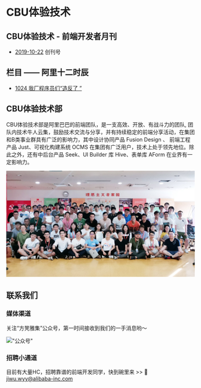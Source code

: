 # CBU体验技术

## CBU体验技术 - 前端开发者月刊

* [2019-10-22](./monthly/2019-10-22.md) 创刊号

## 栏目 —— 阿里十二时辰

* [1024 我厂程序员们“造反了 ”](./life-in-Alibaba/2019-1024.md)

## CBU体验技术部

CBU体验技术部是阿里巴巴的前端团队，是一支高效、开放、有战斗力的团队, 团队内技术牛人云集，鼓励技术交流与分享，并有持续稳定的前端分享活动，在集团和B类事业群具有广泛的影响力，其中设计协同产品 Fusion Design 、 前端工程产品 Just、可视化构建系统 OCMS 在集团有广泛用户，技术上处于领先地位。除此之外，还有中后台产品 Seek、UI Builder 库 Hive、表单库 AForm 在业界有一定影响力。

!["CBU体验技术-团队风采"](./assets/team-photo.jpeg)

## 联系我们

### 媒体渠道

关注“方凳雅集”公众号，第一时间接收到我们的一手消息哟～

!["公众号"](https://pic1.zhimg.com/80/v2-ff5ce2f8f62cf4254f6561c1b127a1e8_hd.jpg)

### 招聘小通道

目前有大量HC，招聘靠谱的前端开发同学，快到碗里来 >> 📧 jiwu.wyy@alibaba-inc.com
